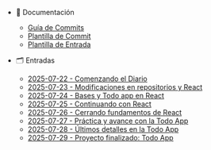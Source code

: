 * 📘 Documentación
  * [Guía de Commits](COMMIT_GUIDELINES.md)
  * [Plantilla de Commit](COMMIT_TEMPLATE.md)
  * [Plantilla de Entrada](ENTRADA_TEMPLATE.md)


* 🗂️ Entradas
  * [2025-07-22 - Comenzando el Diario](entradas/2025-07-22.md)
  * [2025-07-23 - Modificaciones en repositorios y React](entradas/2025-07-23.md)
  * [2025-07-24 - Bases y Todo app en React](entradas/2025-07-24.md)
  * [2025-07-25 - Continuando con React](entradas/2025-07-25.md)
  * [2025-07-26 - Cerrando fundamentos de React](entradas/2025-07-26.md)
  * [2025-07-27 - Práctica y avance con la Todo App](entradas/2025-07-27.md)
  * [2025-07-28 - Últimos detalles en la Todo App](entradas/2025-07-28.md)
  * [2025-07-29 - Proyecto finalizado: Todo App](entradas/2025-07-29.md)